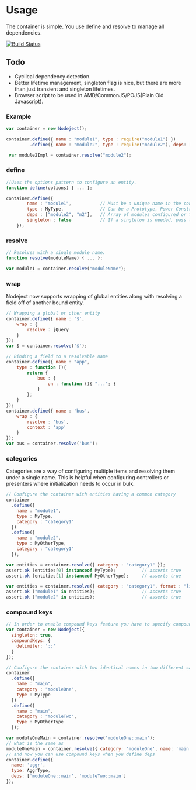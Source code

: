 # Usage

The container is simple.  You use define and resolve to manage all dependencies.

[![Build Status](https://travis-ci.org/LlamaSantos/Nodeject.png?branch=master)](https://travis-ci.org/LlamaSantos/Nodeject)

## Todo
- Cyclical dependency detection.
- Better lifetime management, singleton flag is nice, but there are more than just transient and singleton lifetimes.
- Browser script to be used in AMD/CommonJS/POJS(Plain Old Javascript).

### Example
```JavaScript
var container = new Nodeject();

container.define({ name : "module1", type : require("module1") })
         .define({ name : "module2", type : require("module2"), deps: ["module1"] });

 var module2Impl = container.resolve("module2");
```

### define
```JavaScript
//Uses the options pattern to configure an entity.
function define(options) { ... };

container.define({
        name : "module1",           // Must be a unique name in the container.
        type : MyType,              // Can be a Prototype, Power Constructor, String, or Array
        deps : ["module2", "m2"],   // Array of modules configured or to be configured in the container.
        singleton : false           // If a singleton is needed, pass true, default is false.
    });

```



### resolve
```JavaScript
// Resolves with a single module name.
function resolve(moduleName) { ... };

var module1 = container.resolve("moduleName");
```

### wrap
Nodeject now supports wrapping of global entities along with resolving a field off of another bound entity.
```JavaScript
// Wrapping a global or other entity
container.define({ name : '$',
    wrap : {
        resolve : jQuery
    }
});
var $ = container.resolve('$');

// Binding a field to a resolvable name
container.define({ name : "app",
    type : function (){
        return {
            bus : {
                on : function (){ "..."; }
            }
        };
    }
});
container.define({ name : 'bus',
    wrap : {
        resolve : 'bus',
        context : 'app'
    }
});
var bus = container.resolve('bus');

```

### categories
Categories are a way of configuring multiple items and resolving them under a single name.  This is helpful when configuring
controllers or presenters where initialization needs to occur in bulk.
```JavaScript
// Configure the container with entities having a common category
container
  .define({
    name : "module1",
    type : MyType,
    category : "category1"
  })
  .define({
    name : "module2",
    type : MyOtherType,
    category : "category1"
  });

var entities = container.resolve({ category : "category1" });
assert.ok (entities[0] instanceof MyType);          // asserts true
assert.ok (entities[1] instanceof MyOtherType);     // asserts true

var entities = container.resolve({ category : "category1", format : "literal" });
assert.ok ("module1" in entities);                  // asserts true
assert.ok ("module2" in entities);                  // asserts true
```

### compound keys
```JavaScript
// In order to enable compound keys feature you have to specify compoundKeys/delimiter option
var container = new Nodeject({
  singleton: true,
  compoundKeys: {
    delimiter: '::'
  }
});

// Configure the container with two identical names in two different categories
container
  .define({
    name : "main",
    category : "moduleOne",
    type : MyType
  })
  .define({
    name : "main",
    category : "moduleTwo",
    type : MyOtherType
  });

var moduleOneMain = container.resolve('moduleOne::main');
// what is the same as
moduleOneMain = container.resolve({ category: 'moduleOne', name: 'main' });
// and now you can use compound keys when you define deps
container.define({
  name: 'aggr',
  type: AggrType,
  deps: ['moduleOne::main', 'moduleTwo::main']
});
```
